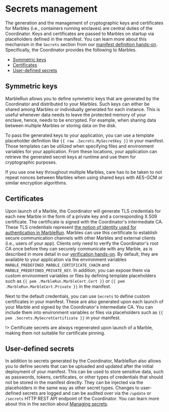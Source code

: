 # Secrets management

The generation and the management of cryptographic keys and certificates for Marbles (i.e., containers running enclaves) are central duties of the Coordinator. Keys and certificates are passed to Marbles on startup via placeholders defined in the manifest. You can learn more about this mechanism in the `Secrets` section from our [manifest definition hands-on](workflows/define-manifest.md?id=secrets). Specifically, the Coordinator provides the following to Marbles.

* [Symmetric keys](#symmetric-keys)
* [Certificates](#certificates)
* [User-defined secrets](#user-defined-secrets)

## Symmetric keys
MarbleRun allows you to define symmetric keys that are generated by the Coordinator and distributed to your Marbles.
Such keys can either be shared among Marbles or individually generated for each instance.
This is useful whenever data needs to leave the protected memory of your enclave, hence, needs to be encrypted. For example, when sharing data between multiple Marbles or storing data on the disk.

To pass the generated keys to your application, you can use a template placeholder definition like `{{ raw .Secrets.MySecretKey }}` in your manifest. Those templates can be utilized when specifying files and environment variables for your application. From these locations, your application can retrieve the generated secret keys at runtime and use them for cryptographic purposes.

If you use one key throughout multiple Marbles, care has to be taken to not repeat nonces between Marbles when using shared keys with AES-GCM or similar encryption algorithms.

## Certificates
Upon launch of a Marble, the Coordinator will generate TLS credentials for each new Marble in the form of a private key and a corresponding X.509 certificate.  The certificate is signed with the Coordinator's intermediate CA. These TLS credentials represent [the notion of identity used for authentication in MarbleRun](features/attestation.md). Marbles can use this certificate to establish secure communication channels with other Marbles and external clients (i.e., users of your app). Clients only need to verify the Coordinator's root CA once before they can securely communicate with any Marble, as is described in more detail in our [verification hands-on](workflows/verification.md). By default, they are available to your application via the environment variables `MARBLE_PREDEFINED_MARBLE_CERTIFICATE_CHAIN` and `MARBLE_PREDEFINED_PRIVATE_KEY`. In addition, you can expose them via custom environment variables or files by defining template placeholders such as `{{ pem .MarbleRun.MarbleCert.Cert }}` or `{{ pem .MarbleRun.MarbleCert.Private }}` in the manifest.

Next to the default credentials, you can use `Secrets` to define custom certificates in your manifest. These are also generated upon each launch of your Marble and signed by the Coordinator's intermediate CA. You can include them into environment variables or files via placeholders such as `{{ pem .Secrets.MySecretCertificate }}` in your manifest.

!> Certificate secrets are always regenerated upon launch of a Marble, making them not suitable for certificate pinning.

## User-defined secrets

In addition to secrets generated by the Coordinator, MarbleRun also allows you to define secrets that can be uploaded and updated after the initial deployment of your manifest. This can be used to store sensitive data, such as passwords, tokens, certificates, or other types of credentials that should not be stored in the manifest directly. They can be injected via the placeholders in the same way as other secret types. Changes to user-defined secrets are logged and can be audited over via the `/update` or `/secrets` HTTP REST API endpoint of the Coordinator. You can learn more about this in the section about [Managing secrets](workflows/managing-secrets).

